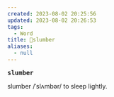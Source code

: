 ```yaml
---
created: 2023-08-02 20:25:56
updated: 2023-08-02 20:26:53
tags:
  - Word
title: 📖slumber
aliases:
  - null
---
```


<pre><strong>slumber</strong></pre>
 slumber 
/ˈslʌmbər/
to sleep lightly.
